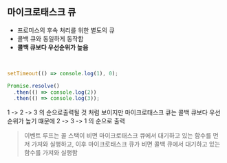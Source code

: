 ## 마이크로태스크 큐

- 프로미스의 후속 처리를 위한 별도의 큐
- 콜백 큐와 동일하게 동작함
- **콜백 큐보다 우선순위가 높음**

<br/>

```javascript
setTimeout(() => console.log(1), 0);

Promise.resolve()
  .then(() => console.log(2))
  .then(() => console.log(3));
```

1 -> 2 -> 3 의 순으로출력될 것 처럼 보이지만 마이크로태스크 큐는 콜백 큐보다 우선순위가 높기 떄문에 2 -> 3 -> 1 의 순으로 출력

> 이벤트 루프는 콜 스택이 비면 마이크로태스크 큐에서 대기하고 있는 함수를 먼저 가져와 실행하고, 이후 마이크로태스크 큐가 비면 콜백 큐에서 대기하고 있는 함수를 가져와 실행함

